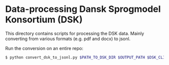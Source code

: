 # Data-processing Dansk Sprogmodel Konsortium (DSK)

This directory contains scripts for processing the DSK data. Mainly converting from various formats (e.g. pdf and docx) to jsonl.

Run the conversion on an entire repo:

```bash
$ python convert_dsk_to_jsonl.py $PATH_TO_DSK_DIR $OUTPUT_PATH $DSK_CLIENT
```

